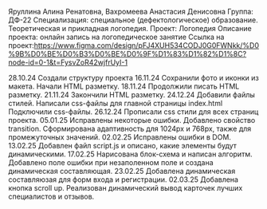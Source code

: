 Яруллина Алина Ренатовна, Вахромеева Анастасия Денисовна 
Группа: ДФ-22
Специализация: специальное (дефектологическое) образование. Теоретическая и прикладная логопедия.
Проект: Логопедия
Описание проекта: онлайн запись на логопедическое занятие
Ссылка на проект:https://www.figma.com/design/pFJ4XUH534CODJ0G0FWNkk/%D0%9B%D0%BE%D0%B3%D0%BE%D0%9F%D1%83%D1%82%D1%8C?node-id=0-1&t=FysvZoR42wjfrUyI-1

28.10.24
Создали структуру проекта
16.11.24
Сохранили фото и иконки из макета.
Начали HTML разметку.
18.11.24
Продолжили писать HTML разметку.
21.11.24
Закончили HTML разметку.
24.12.24
Добавили файлы стилей.
Написали css-файлы для главной страницы index.html
Подключили css-файлы.
26.12.24
Прописали css стили для всех страниц проекта.
05.01.25
Исправлены некоторые ошибки.
Добавлено свойство transition.
Сформирована адаптивность для 1024px и 768px, также для промежуточных значений.
02.02.25
Исправлены ошибки в DOM.
13.02.25
Добавлен файл script.js и описано, какие элементы будут динамическими.
17.02.25
Нарисована блок-схема и написан алгоритм.
Добавлено поле ошибки при незаполенном поле и создана динамическая составляющая.
23.02.25
Добавлена динамическая составляюзая для форм входа и регистрации.
02.03.25
Добавлена кнопка scroll up.
Реализован динамический вывод карточек лучших специалистов и отзывов.